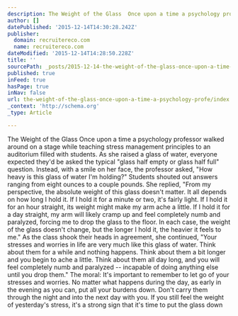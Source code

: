 ```yaml
---
description: The Weight of the Glass  Once upon a time a psychology professor walked around on a stage while teaching stress management principles to an auditorium filled wi
author: []
datePublished: '2015-12-14T14:30:28.242Z'
publisher:
  domain: recruitereco.com
  name: recruitereco.com
dateModified: '2015-12-14T14:28:50.228Z'
title: ''
sourcePath: _posts/2015-12-14-the-weight-of-the-glass-once-upon-a-time-a-psychology-profe.md
published: true
inFeed: true
hasPage: true
inNav: false
url: the-weight-of-the-glass-once-upon-a-time-a-psychology-profe/index.html
_context: 'http://schema.org'
_type: Article

---
```

The Weight of the Glass Once upon a time a psychology professor walked around on a stage while teaching stress management principles to an auditorium filled with students. As she raised a glass of water, everyone expected they'd be asked the typical "glass half empty or glass half full" question. Instead, with a smile on her face, the professor asked, "How heavy is this glass of water I'm holding?" Students shouted out answers ranging from eight ounces to a couple pounds. She replied, "From my perspective, the absolute weight of this glass doesn't matter. It all depends on how long I hold it. If I hold it for a minute or two, it's fairly light. If I hold it for an hour straight, its weight might make my arm ache a little. If I hold it for a day straight, my arm will likely cramp up and feel completely numb and paralyzed, forcing me to drop the glass to the floor. In each case, the weight of the glass doesn't change, but the longer I hold it, the heavier it feels to me." As the class shook their heads in agreement, she continued, "Your stresses and worries in life are very much like this glass of water. Think about them for a while and nothing happens. Think about them a bit longer and you begin to ache a little. Think about them all day long, and you will feel completely numb and paralyzed -- incapable of doing anything else until you drop them." The moral: It's important to remember to let go of your stresses and worries. No matter what happens during the day, as early in the evening as you can, put all your burdens down. Don't carry them through the night and into the next day with you. If you still feel the weight of yesterday's stress, it's a strong sign that it's time to put the glass down